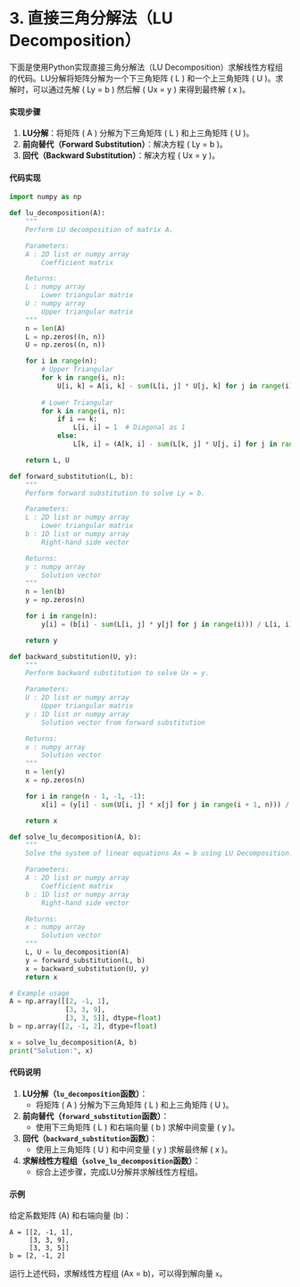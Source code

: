 # 3. 直接三角分解法（LU Decomposition）

下面是使用Python实现直接三角分解法（LU Decomposition）求解线性方程组的代码。LU分解将矩阵分解为一个下三角矩阵 ( L ) 和一个上三角矩阵 ( U )。求解时，可以通过先解 ( Ly = b ) 然后解 ( Ux = y ) 来得到最终解 ( x )。

#### 实现步骤

1. **LU分解**：将矩阵 ( A ) 分解为下三角矩阵 ( L ) 和上三角矩阵 ( U )。
2. **前向替代（Forward Substitution）**：解决方程 ( Ly = b )。
3. **回代（Backward Substitution）**：解决方程 ( Ux = y )。

#### 代码实现

```python
import numpy as np

def lu_decomposition(A):
    """
    Perform LU decomposition of matrix A.

    Parameters:
    A : 2D list or numpy array
        Coefficient matrix

    Returns:
    L : numpy array
        Lower triangular matrix
    U : numpy array
        Upper triangular matrix
    """
    n = len(A)
    L = np.zeros((n, n))
    U = np.zeros((n, n))

    for i in range(n):
        # Upper Triangular
        for k in range(i, n):
            U[i, k] = A[i, k] - sum(L[i, j] * U[j, k] for j in range(i))
        
        # Lower Triangular
        for k in range(i, n):
            if i == k:
                L[i, i] = 1  # Diagonal as 1
            else:
                L[k, i] = (A[k, i] - sum(L[k, j] * U[j, i] for j in range(i))) / U[i, i]

    return L, U

def forward_substitution(L, b):
    """
    Perform forward substitution to solve Ly = b.

    Parameters:
    L : 2D list or numpy array
        Lower triangular matrix
    b : 1D list or numpy array
        Right-hand side vector

    Returns:
    y : numpy array
        Solution vector
    """
    n = len(b)
    y = np.zeros(n)

    for i in range(n):
        y[i] = (b[i] - sum(L[i, j] * y[j] for j in range(i))) / L[i, i]

    return y

def backward_substitution(U, y):
    """
    Perform backward substitution to solve Ux = y.

    Parameters:
    U : 2D list or numpy array
        Upper triangular matrix
    y : 1D list or numpy array
        Solution vector from forward substitution

    Returns:
    x : numpy array
        Solution vector
    """
    n = len(y)
    x = np.zeros(n)

    for i in range(n - 1, -1, -1):
        x[i] = (y[i] - sum(U[i, j] * x[j] for j in range(i + 1, n))) / U[i, i]

    return x

def solve_lu_decomposition(A, b):
    """
    Solve the system of linear equations Ax = b using LU Decomposition.

    Parameters:
    A : 2D list or numpy array
        Coefficient matrix
    b : 1D list or numpy array
        Right-hand side vector

    Returns:
    x : numpy array
        Solution vector
    """
    L, U = lu_decomposition(A)
    y = forward_substitution(L, b)
    x = backward_substitution(U, y)
    return x

# Example usage
A = np.array([[2, -1, 1],
              [3, 3, 9],
              [3, 3, 5]], dtype=float)
b = np.array([2, -1, 2], dtype=float)

x = solve_lu_decomposition(A, b)
print("Solution:", x)
```

#### 代码说明

1. **LU分解（`lu_decomposition`函数）**：
   * 将矩阵 ( A ) 分解为下三角矩阵 ( L ) 和上三角矩阵 ( U )。
2. **前向替代（`forward_substitution`函数）**：
   * 使用下三角矩阵 ( L ) 和右端向量 ( b ) 求解中间变量 ( y )。
3. **回代（`backward_substitution`函数）**：
   * 使用上三角矩阵 ( U ) 和中间变量 ( y ) 求解最终解 ( x )。
4. **求解线性方程组（`solve_lu_decomposition`函数）**：
   * 综合上述步骤，完成LU分解并求解线性方程组。

#### 示例

给定系数矩阵 (A) 和右端向量 (b)：

```plaintext
A = [[2, -1, 1],
     [3, 3, 9],
     [3, 3, 5]]
b = [2, -1, 2]
```

运行上述代码，求解线性方程组 (Ax = b)，可以得到解向量 `x`。
